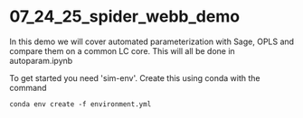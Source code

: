 # 07_24_25_spider_webb_demo

In this demo we will cover automated parameterization with Sage, OPLS and compare them on a common LC core. 
This will all be done in autoparam.ipynb

To get started you need 'sim-env'. Create this using conda with the command
```
conda env create -f environment.yml
```